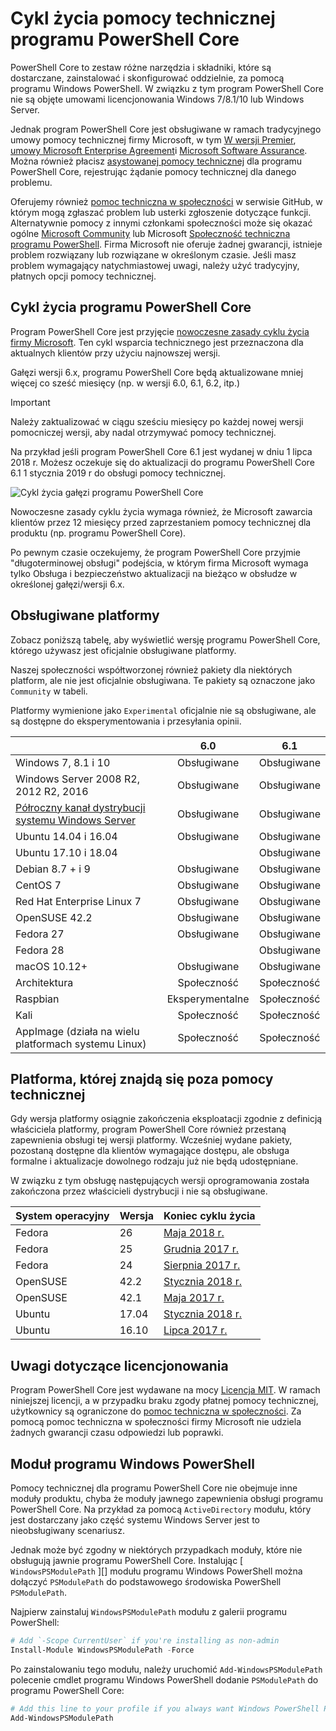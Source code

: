 # <a name="powershell-core-support-lifecycle"></a>Cykl życia pomocy technicznej programu PowerShell Core

PowerShell Core to zestaw różne narzędzia i składniki, które są dostarczane, zainstalować i skonfigurować oddzielnie, za pomocą programu Windows PowerShell.
W związku z tym program PowerShell Core nie są objęte umowami licencjonowania Windows 7/8.1/10 lub Windows Server.

Jednak program PowerShell Core jest obsługiwane w ramach tradycyjnego umowy pomocy technicznej firmy Microsoft, w tym [W wersji Premier][], [umowy Microsoft Enterprise Agreement][enterprise-agreement]i [Microsoft Software Assurance][assurance].
Można również płacisz [asystowanej pomocy technicznej][] dla programu PowerShell Core, rejestrując żądanie pomocy technicznej dla danego problemu.

Oferujemy również [pomoc techniczna w społeczności][] w serwisie GitHub, w którym mogą zgłaszać problem lub usterki zgłoszenie dotyczące funkcji.
Alternatywnie pomocy z innymi członkami społeczności może się okazać ogólne [Microsoft Community][] lub Microsoft [Społeczność techniczna programu PowerShell][].
Firma Microsoft nie oferuje żadnej gwarancji, istnieje problem rozwiązany lub rozwiązane w określonym czasie.
Jeśli masz problem wymagający natychmiastowej uwagi, należy użyć tradycyjny, płatnych opcji pomocy technicznej.

## <a name="lifecycle-of-powershell-core"></a>Cykl życia programu PowerShell Core

Program PowerShell Core jest przyjęcie [nowoczesne zasady cyklu życia firmy Microsoft][modern].
Ten cykl wsparcia technicznego jest przeznaczona dla aktualnych klientów przy użyciu najnowszej wersji.

Gałęzi wersji 6.x, programu PowerShell Core będą aktualizowane mniej więcej co sześć miesięcy (np. w wersji 6.0, 6.1, 6.2, itp.)

> [!IMPORTANT]
> Należy zaktualizować w ciągu sześciu miesięcy po każdej nowej wersji pomocniczej wersji, aby nadal otrzymywać pomocy technicznej.

Na przykład jeśli program PowerShell Core 6.1 jest wydanej w dniu 1 lipca 2018 r. Możesz oczekuje się do aktualizacji do programu PowerShell Core 6.1 1 stycznia 2019 r do obsługi pomocy technicznej.

![Cykl życia gałęzi programu PowerShell Core][lifecycle-chart]

Nowoczesne zasady cyklu życia wymaga również, że Microsoft zawarcia klientów przez 12 miesięcy przed zaprzestaniem pomocy technicznej dla produktu (np. programu PowerShell Core).

Po pewnym czasie oczekujemy, że program PowerShell Core przyjmie "długoterminowej obsługi" podejścia, w którym firma Microsoft wymaga tylko Obsługa i bezpieczeństwo aktualizacji na bieżąco w obsłudze w określonej gałęzi/wersji 6.x.

## <a name="supported-platforms"></a>Obsługiwane platformy

Zobacz poniższą tabelę, aby wyświetlić wersję programu PowerShell Core, którego używasz jest oficjalnie obsługiwane platformy.

Naszej społeczności współtworzonej również pakiety dla niektórych platform, ale nie jest oficjalnie obsługiwana.
Te pakiety są oznaczone jako `Community` w tabeli.

Platformy wymienione jako `Experimental` oficjalnie nie są obsługiwane, ale są dostępne do eksperymentowania i przesyłania opinii.

|                                                   | 6.0         | 6.1         |
|---------------------------------------------------|:-----------:|:-----------:|
| Windows 7, 8.1 i 10                            | Obsługiwane   | Obsługiwane   |
| Windows Server 2008 R2, 2012 R2, 2016             | Obsługiwane   | Obsługiwane   |
| [Półroczny kanał dystrybucji systemu Windows Server][semi-annual] | Obsługiwane   | Obsługiwane   |
| Ubuntu 14.04 i 16.04                           | Obsługiwane   | Obsługiwane   |
| Ubuntu 17.10 i 18.04                           |             | Obsługiwane   |
| Debian 8.7 + i 9                                | Obsługiwane   | Obsługiwane   |
| CentOS 7                                          | Obsługiwane   | Obsługiwane   |
| Red Hat Enterprise Linux 7                        | Obsługiwane   | Obsługiwane   |
| OpenSUSE 42.2                                     | Obsługiwane   | Obsługiwane   |
| Fedora 27                                         | Obsługiwane   | Obsługiwane   |
| Fedora 28                                         |             | Obsługiwane   |
| macOS 10.12+                                      | Obsługiwane   | Obsługiwane   |
| Architektura                                              | Społeczność   | Społeczność   |
| Raspbian                                          | Eksperymentalne| Społeczność   |
| Kali                                              | Społeczność   | Społeczność   |
| AppImage (działa na wielu platformach systemu Linux)     | Społeczność   | Społeczność   |

## <a name="platform-which-are-out-of-support"></a>Platforma, której znajdą się poza pomocy technicznej

Gdy wersja platformy osiągnie zakończenia eksploatacji zgodnie z definicją właściciela platformy, program PowerShell Core również przestaną zapewnienia obsługi tej wersji platformy. Wcześniej wydane pakiety, pozostaną dostępne dla klientów wymagające dostępu, ale obsługa formalne i aktualizacje dowolnego rodzaju już nie będą udostępniane.

W związku z tym obsługę następujących wersji oprogramowania została zakończona przez właścicieli dystrybucji i nie są obsługiwane.

| System operacyjny       | Wersja | Koniec cyklu życia                                                                                 |
|----------|---------|---------------------------------------------------------------------------------------------|
| Fedora   | 26      | [Maja 2018 r.](https://fedoramagazine.org/fedora-26-end-life/)                                  |
| Fedora   | 25      | [Grudnia 2017 r.](https://fedoramagazine.org/fedora-25-end-life/)                             |
| Fedora   | 24      | [Sierpnia 2017 r.](https://fedoramagazine.org/fedora-24-eol/)                                    |
| OpenSUSE | 42.2    | [Stycznia 2018 r.](https://lists.opensuse.org/opensuse-security-announce/2017-11/msg00066.html) |
| OpenSUSE | 42.1    | [Maja 2017 r.](https://lists.opensuse.org/opensuse-security-announce/2017-05/msg00053.html)     |
| Ubuntu   | 17.04   | [Stycznia 2018 r.](https://lists.ubuntu.com/archives/ubuntu-announce/2018-January.txt)          |
| Ubuntu   | 16.10   | [Lipca 2017 r.](https://lists.ubuntu.com/archives/ubuntu-announce/2017-July/000223.html)        |

## <a name="notes-on-licensing"></a>Uwagi dotyczące licencjonowania

Program PowerShell Core jest wydawane na mocy [Licencja MIT][].
W ramach niniejszej licencji, a w przypadku braku zgody płatnej pomocy technicznej, użytkownicy są ograniczone do [pomoc techniczna w społeczności][].
Za pomocą pomoc techniczna w społeczności firmy Microsoft nie udziela żadnych gwarancji czasu odpowiedzi lub poprawki.

## <a name="windows-powershell-module"></a>Moduł programu Windows PowerShell

Pomocy technicznej dla programu PowerShell Core nie obejmuje inne moduły produktu, chyba że moduły jawnego zapewnienia obsługi programu PowerShell Core.
Na przykład za pomocą `ActiveDirectory` modułu, który jest dostarczany jako część systemu Windows Server jest to nieobsługiwany scenariusz.

Jednak może być zgodny w niektórych przypadkach moduły, które nie obsługują jawnie programu PowerShell Core.
Instalując [ `WindowsPSModulePath` ][] modułu programu Windows PowerShell można dołączyć `PSModulePath` do podstawowego środowiska PowerShell `PSModulePath`.

Najpierw zainstaluj `WindowsPSModulePath` modułu z galerii programu PowerShell:

```powershell
# Add `-Scope CurrentUser` if you're installing as non-admin
Install-Module WindowsPSModulePath -Force
```

Po zainstalowaniu tego modułu, należy uruchomić `Add-WindowsPSModulePath` polecenie cmdlet programu Windows PowerShell dodanie `PSModulePath` do programu PowerShell Core:

```powershell
# Add this line to your profile if you always want Windows PowerShell PSModulePath
Add-WindowsPSModulePath
```

[W wersji Premier]: https://www.microsoft.com/en-us/microsoftservices/support.aspx
[enterprise-agreement]: https://www.microsoft.com/en-us/licensing/licensing-programs/enterprise.aspx
[assurance]: https://www.microsoft.com/en-us/licensing/licensing-programs/software-assurance-default.aspx
[Pomoc techniczna w społeczności]: https://github.com/powershell/powershell/issues
[Microsoft Community]: https://answers.microsoft.com/
[Społeczność techniczna programu PowerShell]: https://techcommunity.microsoft.com/t5/PowerShell/ct-p/WindowsPowerShell
[asystowanej pomocy technicznej]: https://support.microsoft.com/assistedsupportproducts
[modern]: https://support.microsoft.com/help/30881/modern-lifecycle-policy
[lifecycle-chart]: ./images/modern-lifecycle.png
[semi-annual]: https://docs.microsoft.com/windows-server/get-started/semi-annual-channel-overview
[Licencja MIT]: https://github.com/PowerShell/PowerShell/blob/master/LICENSE.txt
["WindowsPSModulePath"]: https://www.powershellgallery.com/packages/WindowsPSModulePath/
